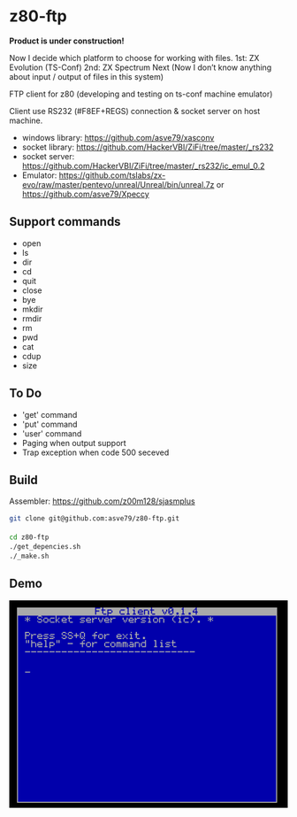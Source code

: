 # z80-ftp

**Product is under construction!**

Now I decide which platform to choose for working with files. 
1st: ZX Evolution (TS-Conf)
2nd: ZX Spectrum Next (Now I don’t know anything about input / output of files in this system)

FTP client for z80 (developing and testing on ts-conf machine emulator)

Client use RS232 (#F8EF+REGS) connection & socket server on host machine.

* windows library: https://github.com/asve79/xasconv
* socket library: https://github.com/HackerVBI/ZiFi/tree/master/_rs232
* socket server: https://github.com/HackerVBI/ZiFi/tree/master/_rs232/ic_emul_0.2
* Emulator: https://github.com/tslabs/zx-evo/raw/master/pentevo/unreal/Unreal/bin/unreal.7z or https://github.com/asve79/Xpeccy

## Support commands
* open
* ls
* dir
* cd <directory>
* quit
* close
* bye
* mkdir <directory>
* rmdir <directory>
* rm <filename>
* pwd
* cat <filename>
* cdup
* size

## To Do
* 'get' command
* 'put' command
* 'user' command
* Paging when output support
* Trap exception when code 500 seceved

## Build
Assembler:  https://github.com/z00m128/sjasmplus
```bash
git clone git@github.com:asve79/z80-ftp.git

cd z80-ftp
./get_depencies.sh
./_make.sh
```
## Demo
![Demo](https://github.com/asve79/z80-ftp/blob/master/demo/ftp-client-demo.gif)
